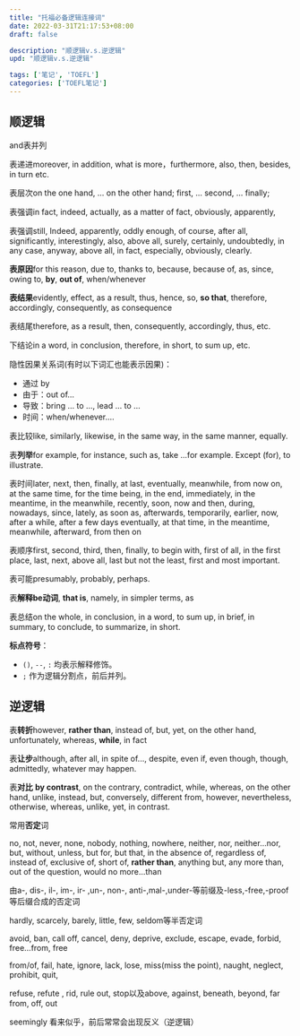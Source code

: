```yaml
---
title: "托福必备逻辑连接词"
date: 2022-03-31T21:17:53+08:00
draft: false

description: "顺逻辑v.s.逆逻辑"
upd: "顺逻辑v.s.逆逻辑"

tags: ['笔记', 'TOEFL']
categories: ['TOEFL笔记']
---
```


<!--more-->

## 顺逻辑

and表并列

表递进moreover, in addition, what is more，furthermore, also, then, besides, in turn etc.

表层次on the one hand, ... on the other hand; first, ... second, ... finally;

表强调in fact, indeed, actually, as a matter of fact, obviously, apparently,

表强调still, Indeed, apparently, oddly enough, of course, after all, significantly, interestingly, also, above all, surely, certainly, undoubtedly, in any case, anyway, above all, in fact, especially, obviously, clearly.

**表原因**for this reason, due to, thanks to, because, because of, as, since, owing to, **by**, **out of**, when/whenever

**表结果**evidently, effect, as a result, thus, hence, so, **so that**, therefore, accordingly, consequently, as consequence

表结尾therefore, as a result, then, consequently, accordingly, thus, etc.

下结论in a word, in conclusion, therefore, in short, to sum up, etc.

隐性因果关系词(有时以下词汇也能表示因果)：

- 通过 by
- 由于：out of... 
- 导致：bring … to …, lead ... to ...
- 时间：when/whenever.…

表比较like, similarly, likewise, in the same way, in the same manner, equally.

表**列举**for example, for instance, such as, take ...for example. Except (for), to illustrate.

表时间later, next, then, finally, at last, eventually, meanwhile, from now on, at the same time, for the time being, in the end, immediately, in the meantime, in the meanwhile, recently, soon, now and then, during, nowadays, since, lately, as soon as, afterwards, temporarily, earlier, now, after a while, after a few days eventually, at that time, in the meantime, meanwhile, afterward, from then on 

表顺序first, second, third, then, finally, to begin with, first of all, in the first place, last, next, above all, last but not the least, first and most important.

表可能presumably, probably, perhaps.

表**解释be动词**, **that is**, namely, in simpler terms, as

表总结on the whole, in conclusion, in a word, to sum up, in brief, in summary, to conclude, to summarize, in short.

**标点符号**：

- `()`, `--`, `:` 均表示解释修饰。
- `;` 作为逻辑分割点，前后并列。

## 逆逻辑

表**转折**however, **rather than**, instead of, but, yet, on the other hand, unfortunately, whereas, **while**, in fact

表**让步**although, after all, in spite of..., despite, even if, even though, though, admittedly, whatever may happen.

表**对比** **by contrast**, on the contrary, contradict, while, whereas, on the other hand, unlike, instead, but, conversely, different from, however, nevertheless, otherwise, whereas, unlike, yet, in contrast.

常用**否定**词

no, not, never, none, nobody, nothing, nowhere, neither, nor, neither...nor, but, without, unless, but for, but that, in the absence of, regardless of, instead of, exclusive of, short of, **rather than**, anything but, any more than, out of the question, would no more...than

由a-, dis-, il-, im-, ir- ,un-, non-, anti-,mal-,under-等前缀及-less,-free,-proof等后缀合成的否定词

hardly, scarcely, barely, little, few, seldom等半否定词

avoid, ban, call off, cancel, deny, deprive, exclude, escape, evade, forbid, free...from, free 

from/of, fail, hate, ignore, lack, lose, miss(miss the point), naught, neglect, prohibit, quit, 

refuse, refute , rid, rule out, stop以及above, against, beneath, beyond, far from, off, out 

seemingly 看来似乎，前后常常会出现反义（逆逻辑）
